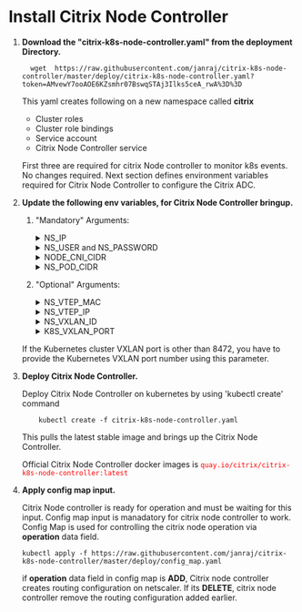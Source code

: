 # **Install Citrix Node Controller**

 1. **Download the "citrix-k8s-node-controller.yaml" from the deployment Directory.**
    ```
      wget  https://raw.githubusercontent.com/janraj/citrix-k8s-node-controller/master/deploy/citrix-k8s-node-controller.yaml?token=AMvewY7ooAOE6KZsmhr07BswqSTAj3Ilks5ceA_rwA%3D%3D
    ```
                        
    This yaml creates following on a new namespace called **citrix**

    * Cluster roles
    * Cluster role bindings
    * Service account
    * Citrix Node Controller service
   
    First three are required for citrix Node controller to monitor k8s events. No changes required.
    Next section defines environment variables required for Citrix Node Controller to configure the Citrix ADC.

 2. **Update the following env variables, for Citrix Node Controller bringup.**

    1. "Mandatory" Arguments:
       <details>
       <summary>NS_IP</summary>

         This is must for Citrix Node Controller to configure the NetScaler appliance. Citrix Node Controller uses NS_IP for configuration needs. NS_IP can be of,
         ```
            SNIP for HA/Standalone (Management access has to be enabled) 
            CLIP for Cluster
         
         ```
       </details>
       <details>
       <summary>NS_USER and NS_PASSWORD</summary>

         This is for authenticating with NetScaler if it has non default username and password. We can directly pass username/password or use Kubernetes secrets.
         Please refer our [guide](https://github.com/citrix/citrix-k8s-ingress-controller/blob/master/docs/command-policy.md) for configuring a non default NetScaler username and password.
         
         Given Yaml uses k8s secrets. Following steps helps to create secrets to be used in yaml.

         Create secrets on Kubernetes for NS_USER and NS_PASSWORD
         Kubernetes secrets can be created by using 'kubectl create secret'.  

                 kubectl create secret  generic nslogin --from-literal=username='nsroot' --from-literal=password='nsroot'

         >**Note:** If you are using different secret name rather than nslogin, you have to update the "name" field in the yaml. 

       </details>
       <details>
       <summary>NODE_CNI_CIDR</summary>
         Provide the node CIDR of the Kubernetes cluster. 
       </details>
       <details>
       <summary>NS_POD_CIDR</summary>
         Provide a pod CIDR from the node CIDR in the Kubernetes cluster to create an overlay network between Citrix ADC and Kubernetes cluster.  For example, if the node CIDR in the Kubernetes cluster is 10.244.0.0/16 and the pod CIDRs of the nodes are 10.244.0.1/24, 10.244.1.1/24, 10.244.2.1/24. You can provide a pod CIDR 10.244.254.1/24 that is not allocated to the nodes.
       </details>
    
    2. "Optional" Arguments:

       <details>
       <summary>NS_VTEP_MAC</summary>

         Citrix k8s node controller automatically detects the Citrix ADC’s VTEP_MAC. If it fails, edit the citrix-node-controller definition and provide the VTEP_ MAC value using this parameter and restart the Citrix k8s node controller. Please configure [VMAC](https://docs.citrix.com/en-us/netscaler/12/system/high-availability-introduction/configuring-virtual-mac-addresses-high-availability.html) on the Interface towards kubernetes cluster.
       </details>
       <details>
       <summary>NS_VTEP_IP</summary>
        Use this argument to provide IP address as VTEP, if you do not want to use NS_IP
       </details>
       <details>
       <summary>NS_VXLAN_ID</summary>
        This argument is only applicable for Flannel CNI. If Flannel uses a different VXLAN_ID, Use this argument to provide the VXLAN_ID.<br>
        Default Value is 1.
       </details>
       <details>
       <summary>K8S_VXLAN_PORT</summary>
	 If the Kubernetes cluster VXLAN port is other than 8472, you have to provide the Kubernetes VXLAN port number using this parameter.
       </details>
3. **Deploy Citrix Node Controller.**

   Deploy Citrix Node Controller  on kubernetes by using 'kubectl create' command
        
           kubectl create -f citrix-k8s-node-controller.yaml

   This pulls the latest stable  image and brings up the Citrix Node Controller.
                
   Official Citrix Node Controller docker images is <span style="color:red"> `quay.io/citrix/citrix-k8s-node-controller:latest` </span>

4.  **Apply config map input.**
    
    Citrix Node controller is ready for operation and must be waiting for this input. Config map input is manadatory for citrix node controller to work. Config Map is used for controlling the citrix node operation via **operation** data field.

    ```
	kubectl apply -f https://raw.githubusercontent.com/janraj/citrix-k8s-node-controller/master/deploy/config_map.yaml
    ```
    if **operation** data field in config map is **ADD**, Citrix node controller creates routing configuration on netscaler. If its **DELETE**, citrix node controller remove the routing configuration added earlier. 
